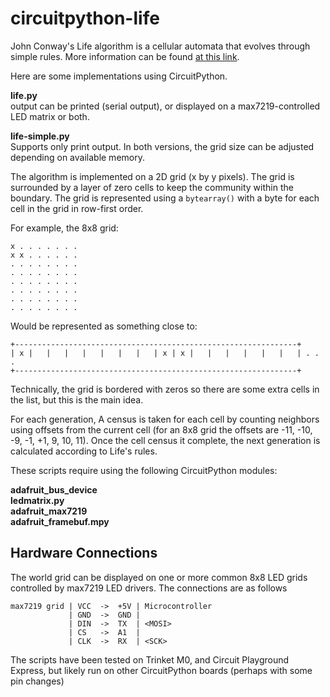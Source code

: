 # circuitpython-life

John Conway's Life algorithm is a cellular automata that evolves through simple rules. More information can be found [at this link](https://en.wikipedia.org/wiki/Conway%27s_Game_of_Life).

Here are some implementations using CircuitPython.

**life.py**  
output can be printed (serial output), or displayed on a max7219-controlled LED matrix or both.  

**life-simple.py**  
Supports only print output. In both versions, the grid size can be adjusted depending on available memory.

The algorithm is implemented on a 2D grid (x by y pixels). The grid is surrounded by a layer of zero cells to keep the community within the boundary. The grid is represented using a `bytearray()` with a byte for each cell in the grid in row-first order.

For example, the 8x8 grid:

```
x . . . . . . .
x x . . . . . .
. . . . . . . .
. . . . . . . .
. . . . . . . .
. . . . . . . .
. . . . . . . .
. . . . . . . .
```
Would be represented as something close to:


```
+---------------------------------------------------------------+
| x |   |   |   |   |   |   |   | x | x |   |   |   |   |   |   | . . .
+---------------------------------------------------------------+
```

Technically, the grid is bordered with zeros so there are some extra cells in the list, but this is the main idea.

For each generation, A census is taken for each cell by counting neighbors using offsets from the current cell (for an 8x8 grid the offsets are -11, -10, -9, -1, +1, 9, 10, 11). Once the cell census it complete, the next generation is calculated according to Life's rules.

These scripts require using the following CircuitPython modules:

**adafruit_bus_device**  
**ledmatrix.py**  
**adafruit_max7219**  
**adafruit_framebuf.mpy**  

## Hardware Connections

The world grid can be displayed on one or more common 8x8 LED grids controlled by max7219 LED drivers. The connections are as follows

```
max7219 grid | VCC  ->  +5V | Microcontroller
             | GND  ->  GND |
             | DIN  ->  TX  | <MOSI>
             | CS   ->  A1  |
             | CLK  ->  RX  | <SCK>
```

The scripts have been tested on Trinket M0, and Circuit Playground Express, but likely run on other CircuitPython boards (perhaps with some pin changes)

